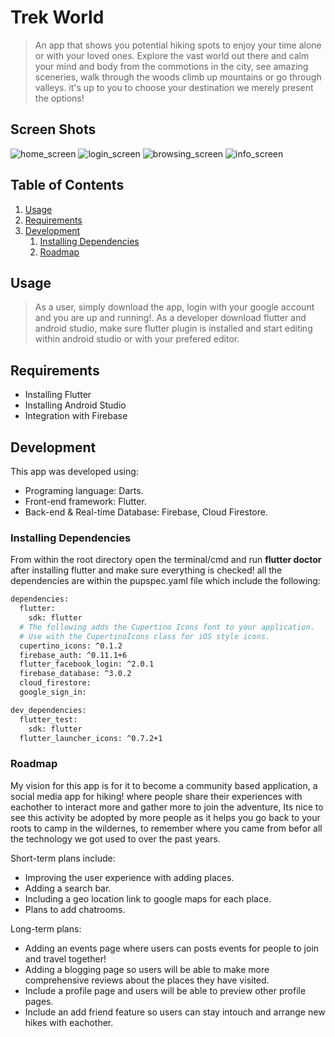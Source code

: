 # Trek World

> An app that shows you potential hiking spots to enjoy your time alone or with your loved ones. Explore
> the vast world out there and calm your mind and body from the commotions in the city, see amazing sceneries, walk through the woods
> climb up mountains or go through valleys. it's up to you to choose your destination we merely present the options!

## Screen Shots

![home_screen](https://i.ibb.co/ZJ0HXW7/home-screen.png)
![login_screen](https://i.ibb.co/WFQPptH/login-screen.png)
![browsing_screen](https://i.ibb.co/pPxzGzQ/browsing-screen.png)
![info_screen](https://i.ibb.co/1ZsgjQM/info-screnn.png)

## Table of Contents

1. [Usage](#Usage)
1. [Requirements](#requirements)
1. [Development](#development)
   1. [Installing Dependencies](#installing-dependencies)
   1. [Roadmap](#roadmap)

## Usage

> As a user, simply download the app, login with your google account and you are up and running!.
> As a developer download flutter and android studio, make sure flutter plugin is installed and start editing within android studio or with your prefered editor.

## Requirements

- Installing Flutter
- Installing Android Studio
- Integration with Firebase

## Development

This app was developed using:

- Programing language: Darts.
- Front-end framework: Flutter.
- Back-end & Real-time Database: Firebase, Cloud Firestore.

### Installing Dependencies

From within the root directory open the terminal/cmd and run **flutter doctor** after installing flutter and make sure everything is checked!
all the dependencies are within the pupspec.yaml file which include the following:

```sh
dependencies:
  flutter:
    sdk: flutter
  # The following adds the Cupertino Icons font to your application.
  # Use with the CupertinoIcons class for iOS style icons.
  cupertino_icons: ^0.1.2
  firebase_auth: ^0.11.1+6
  flutter_facebook_login: ^2.0.1
  firebase_database: ^3.0.2
  cloud_firestore:
  google_sign_in:

dev_dependencies:
  flutter_test:
    sdk: flutter
  flutter_launcher_icons: ^0.7.2+1
```

### Roadmap

My vision for this app is for it to become a community based application, a social media app for hiking! where people share their experiences with eachother to interact more and gather more to join the adventure, Its nice to see this activity be adopted by more people as it helps you go back to your roots to camp in the wildernes, to remember where you came from befor all the technology we got used to over the past years.

Short-term plans include:

- Improving the user experience with adding places.
- Adding a search bar.
- Including a geo location link to google maps for each place.
- Plans to add chatrooms.

Long-term plans:

- Adding an events page where users can posts events for people to join and travel together!
- Adding a blogging page so users will be able to make more comprehensive reviews about the places they have visited.
- Include a profile page and users will be able to preview other profile pages.
- Include an add friend feature so users can stay intouch and arrange new hikes with eachother.
